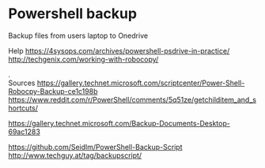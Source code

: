 # Powershell backup
 Backup files from users laptop to Onedrive
 
 Help
 https://4sysops.com/archives/powershell-psdrive-in-practice/
 http://techgenix.com/working-with-robocopy/
 
 \.\
 Sources
 https://gallery.technet.microsoft.com/scriptcenter/Power-Shell-Robocpy-Backup-ce1c198b
 https://www.reddit.com/r/PowerShell/comments/5q51ze/getchilditem_and_shortcuts/
 
https://gallery.technet.microsoft.com/Backup-Documents-Desktop-69ac1283

https://github.com/Seidlm/PowerShell-Backup-Script
http://www.techguy.at/tag/backupscript/
